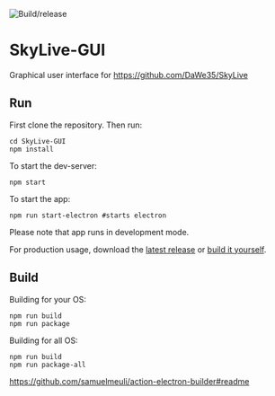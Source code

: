 ![Build/release](https://github.com/DaWe35/SkyLive-GUI/workflows/Build/release/badge.svg)

# SkyLive-GUI

Graphical user interface for https://github.com/DaWe35/SkyLive

## Run

First clone the repository. Then run:

```
cd SkyLive-GUI
npm install
```

To start the dev-server:

```
npm start
```

To start the app:

```
npm run start-electron #starts electron
```

Please note that app runs in development mode.

For production usage, download the [latest release](https://github.com/DaWe35/SkyLive-GUI/releases) or [build it yourself](https://github.com/DaWe35/SkyLive-GUI#build).

## Build

Building for your OS:
```
npm run build 
npm run package
```

Building for all OS:
```
npm run build 
npm run package-all
```

https://github.com/samuelmeuli/action-electron-builder#readme